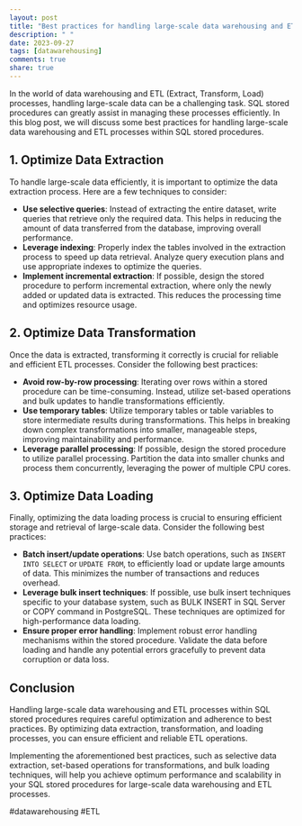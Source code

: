```yaml
---
layout: post
title: "Best practices for handling large-scale data warehousing and ETL processes within SQL stored procedures"
description: " "
date: 2023-09-27
tags: [datawarehousing]
comments: true
share: true
---
```


In the world of data warehousing and ETL (Extract, Transform, Load) processes, handling large-scale data can be a challenging task. SQL stored procedures can greatly assist in managing these processes efficiently. In this blog post, we will discuss some best practices for handling large-scale data warehousing and ETL processes within SQL stored procedures.

## 1. Optimize Data Extraction

To handle large-scale data efficiently, it is important to optimize the data extraction process. Here are a few techniques to consider:

- **Use selective queries**: Instead of extracting the entire dataset, write queries that retrieve only the required data. This helps in reducing the amount of data transferred from the database, improving overall performance.
- **Leverage indexing**: Properly index the tables involved in the extraction process to speed up data retrieval. Analyze query execution plans and use appropriate indexes to optimize the queries.
- **Implement incremental extraction**: If possible, design the stored procedure to perform incremental extraction, where only the newly added or updated data is extracted. This reduces the processing time and optimizes resource usage.

## 2. Optimize Data Transformation

Once the data is extracted, transforming it correctly is crucial for reliable and efficient ETL processes. Consider the following best practices:

- **Avoid row-by-row processing**: Iterating over rows within a stored procedure can be time-consuming. Instead, utilize set-based operations and bulk updates to handle transformations efficiently.
- **Use temporary tables**: Utilize temporary tables or table variables to store intermediate results during transformations. This helps in breaking down complex transformations into smaller, manageable steps, improving maintainability and performance.
- **Leverage parallel processing**: If possible, design the stored procedure to utilize parallel processing. Partition the data into smaller chunks and process them concurrently, leveraging the power of multiple CPU cores.

## 3. Optimize Data Loading

Finally, optimizing the data loading process is crucial to ensuring efficient storage and retrieval of large-scale data. Consider the following best practices:

- **Batch insert/update operations**: Use batch operations, such as `INSERT INTO SELECT` or `UPDATE FROM`, to efficiently load or update large amounts of data. This minimizes the number of transactions and reduces overhead.
- **Leverage bulk insert techniques**: If possible, use bulk insert techniques specific to your database system, such as BULK INSERT in SQL Server or COPY command in PostgreSQL. These techniques are optimized for high-performance data loading.
- **Ensure proper error handling**: Implement robust error handling mechanisms within the stored procedure. Validate the data before loading and handle any potential errors gracefully to prevent data corruption or data loss.

## Conclusion

Handling large-scale data warehousing and ETL processes within SQL stored procedures requires careful optimization and adherence to best practices. By optimizing data extraction, transformation, and loading processes, you can ensure efficient and reliable ETL operations.

Implementing the aforementioned best practices, such as selective data extraction, set-based operations for transformations, and bulk loading techniques, will help you achieve optimum performance and scalability in your SQL stored procedures for large-scale data warehousing and ETL processes.

#datawarehousing #ETL